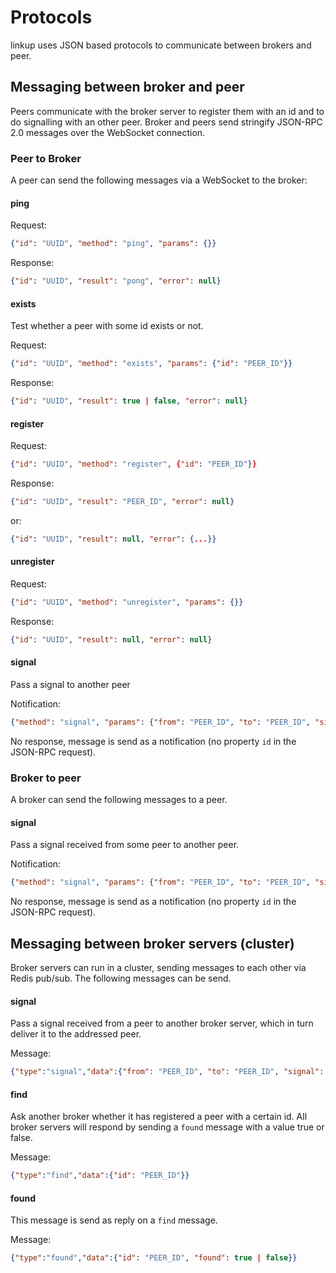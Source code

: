 # Protocols

linkup uses JSON based protocols to communicate between brokers and peer.


## Messaging between broker and peer

Peers communicate with the broker server to register them with an id and to do
signalling with an other peer. Broker and peers send stringify JSON-RPC 2.0 messages
over the WebSocket connection.

### Peer to Broker

A peer can send the following messages via a WebSocket to the broker:

#### ping

Request:

```json
{"id": "UUID", "method": "ping", "params": {}}
```

Response:

```json
{"id": "UUID", "result": "pong", "error": null}
```

#### exists

Test whether a peer with some id exists or not.

Request:

```json
{"id": "UUID", "method": "exists", "params": {"id": "PEER_ID"}}
```

Response:

```json
{"id": "UUID", "result": true | false, "error": null}
```

#### register

Request:

```json
{"id": "UUID", "method": "register", {"id": "PEER_ID"}}
```

Response:

```json
{"id": "UUID", "result": "PEER_ID", "error": null}
```

or:

```json
{"id": "UUID", "result": null, "error": {...}}
```

#### unregister

Request:

```json
{"id": "UUID", "method": "unregister", "params": {}}
```

Response:

```json
{"id": "UUID", "result": null, "error": null}
```

#### signal

Pass a signal to another peer

Notification:

```json
{"method": "signal", "params": {"from": "PEER_ID", "to": "PEER_ID", "signal": {...}}}
```

No response, message is send as a notification (no property `id` in the JSON-RPC request).

### Broker to peer

A broker can send the following messages to a peer.

#### signal

Pass a signal received from some peer to another peer.

Notification:

```json
{"method": "signal", "params": {"from": "PEER_ID", "to": "PEER_ID", "signal": {...}}}
```

No response, message is send as a notification (no property `id` in the JSON-RPC request).


## Messaging between broker servers (cluster)

Broker servers can run in a cluster, sending messages to each other via Redis pub/sub. The following messages can be send.


#### signal

Pass a signal received from a peer to another broker server, which in turn deliver it to the addressed peer.

Message:

```json
{"type":"signal","data":{"from": "PEER_ID", "to": "PEER_ID", "signal": {...}}}
```

#### find

Ask another broker whether it has registered a peer with a certain id. All broker servers will respond by sending a `found` message with a value true or false.

Message:

```json
{"type":"find","data":{"id": "PEER_ID"}}
```

#### found

This message is send as reply on a `find` message.

Message:

```json
{"type":"found","data":{"id": "PEER_ID", "found": true | false}}
```
